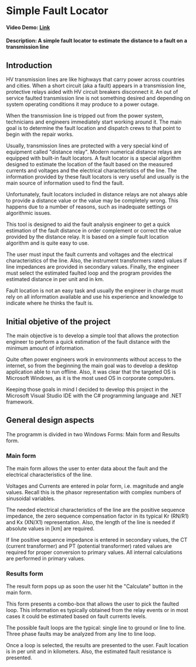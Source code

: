 # Simple Fault Locator
#### Video Demo: <a href="https://www.youtube.com/watch?v=zI4NqnP_fPM" target="blank">Link</a>
#### Description: A simple fault locator to estimate the distance to a fault on a transmission line
## Introduction
HV transmission lines are like highways that carry power across countries and cities.
When a short circuit (aka a fault) appears in a transmission line, protective relays aided with HV circuit breakers disconnect it.
An out of service faulted transmission line is not something desired and depending on system operating conditions it may produce to a power outage.

When the transmission line is tripped out from the power system, technicians and engineers immediately start working around it.
The main goal is to determine the fault location and dispatch crews to that point to begin with the repair works.

Usually, transmission lines are protected with a very special kind of equipment called "distance relay". Modern numerical distance relays are equipped with built-in fault locators.
A fault locator is a special algorithm designed to estimate the location of the fault based on the measured currents and voltages and the electrical characteristics of the line. The information provided by these fault locators is very useful and usually is the main source of information used to find the fault.

Unfortunately, fault locators included in distance relays are not always able to provide a distance value or the value may be completely wrong.
This happens due to a number of reasons, such as inadequate settings or algorithmic issues.

This tool is designed to aid the fault analysis engineer to get a quick estimation of the fault distance in order complement or correct the value provided by the distance relay. It is based on a simple fault location algorithm and is quite easy to use.

The user must input the fault currents and voltages and the electrical characteristics of the line. Also, the instrument transformers rated values if line impedances are provided in secondary values. Finally, the engineer must select the estimated faulted loop and the program provides the estimated distance in per unit and in km.

Fault location is not an easy task and usually the engineer in charge must rely on all information available and use his experience and knowledge to indicate where he thinks the fault is.

## Initial objetive of the project
The main objective is to develop a simple tool that allows the protection engineer to perform a quick estimation of the fault distance with the minimum amount of information.

Quite often power engineers work in environments without access to the internet, so from the beginning the main goal was to develop a desktop application able to run offline. Also, it was clear that the targeted OS is Microsoft Windows, as it is the most used OS in corporate computers.

Keeping those goals in mind I decided to develop this project in the Microsoft Visual Studio IDE with the C# programming language and .NET framework.

## General design aspects
The programm is divided in two Windows Forms: Main form and Results form.

### Main form
The main form allows the user to enter data about the fault and the electrical characteristics of the line.

Voltages and Currents are entered in polar form, i.e. magnitude and angle values. Recall this is the phasor representation with complex numbers of sinusoidal variables.

The needed electrical characteristics of the line are the positive sequence impedance, the zero sequence compensation factor in its typical Kr (RN/R1) and Kx (XN/X1) representation. Also, the length of the line is needed if absolute values in [km] are required.

If line positive sequence impedance is entered in secondary values, the CT (current transformer) and PT (potential transformer) rated values are required for proper conversion to primary values. All internal calculations are performed in primary values.

### Results form
The result form pops up as soon the user hit the "Calculate" button in the main form.

This form presents a combo-box that allows the user to pick the faulted loop. This information es typically obtained from the relay events or in most cases it could be estimated based on fault currents levels.

The possible fault loops are the typical: single line to ground or line to line. Three phase faults may be analyzed from any line to line loop.

Once a loop is selected, the results are presented to the user. Fault location is in per unit and in kilometers. Also, the estimated fault resistance is presented.
